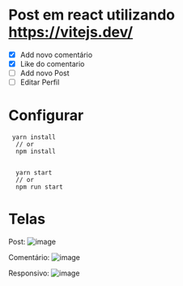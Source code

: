 # Post em react utilizando https://vitejs.dev/

- [x] Add novo comentário 
- [x] Like do comentario 
- [ ] Add novo Post		   
- [ ] Editar Perfil 	   

# Configurar

```
 yarn install
  // or
  npm install
  
```
```
  yarn start
  // or
  npm run start
```
# Telas

Post:
![image](https://user-images.githubusercontent.com/47642347/211412004-9670c876-d711-4475-b173-8003e09eda8f.png)

Comentário:
![image](https://user-images.githubusercontent.com/47642347/211412116-174dca58-88b2-422b-9cca-e5c0f13b9a18.png)

Responsivo:
![image](https://user-images.githubusercontent.com/47642347/211413056-b52a2408-7fee-4261-98c3-06969b1476d9.png)
